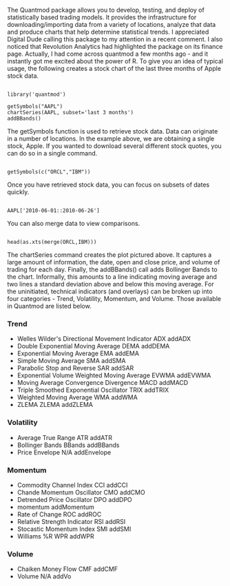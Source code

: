 The Quantmod package allows you to develop, testing, and deploy of statistically based trading models.  It provides the infrastructure for downloading/importing data from a variety of locations, analyze that data and produce charts that help determine statistical trends.  I appreciated Digital Dude calling this package to my attention  in a recent comment.  I also noticed that Revolution Analytics had highlighted the package on its finance page.  Actually, I had come across quantmod a few months ago - and it instantly got me excited about the power of R.  To give you an idea of typical usage, the following creates a stock chart of the last three months of Apple stock data.

<pre><code>
library('quantmod')

getSymbols("AAPL")
chartSeries(AAPL, subset='last 3 months')
addBBands()
</code></pre>

The getSymbols function is used to retrieve stock data.  Data can originate in a number of locations.  In the example above, we are obtaining a single stock, Apple.  If you wanted to download several different stock quotes, you can do so in a single command.

<pre><code>
getSymbols(c("ORCL","IBM"))
</code></pre>

Once you have retrieved stock data, you can focus on subsets of dates quickly.
<pre><code>
AAPL['2010-06-01::2010-06-26']
</code></pre>
You can also merge data to view comparisons.

<pre><code>
head(as.xts(merge(ORCL,IBM)))
</code></pre>

The chartSeries command creates the plot pictured above.  It captures a large amount of information, the date, open and close price, and volume of trading for each day.  Finally, the addBBands() call adds Bollinger Bands to the chart.  Informally, this amounts to a line indicating moving average and two lines a standard deviation above and below this moving average. For the uninitiated, technical indicators (and overlays) can be broken up into four categories - Trend, Volatility, Momentum, and Volume.  Those available in Quantmod are listed below.

### Trend
- Welles Wilder's Directional Movement Indicator	ADX	addADX
- Double Exponential Moving Average	DEMA	addDEMA
- Exponential Moving Average	EMA	addEMA
- Simple Moving Average	SMA	addSMA
- Parabolic Stop and Reverse	SAR	addSAR
- Exponential Volume Weighted Moving Average	EVWMA	addEVWMA
- Moving Average Convergence Divergence	MACD	addMACD
- Triple Smoothed Exponential Oscillator	TRIX	addTRIX
- Weighted Moving Average	WMA	addWMA
- ZLEMA	ZLEMA	addZLEMA

### Volatility

- Average True Range	ATR	addATR
- Bollinger Bands	BBands	addBBands
- Price Envelope	N/A	addEnvelope

### Momentum
- Commodity Channel Index	CCI	addCCI
- Chande Momentum Oscillator	CMO	addCMO
- Detrended Price Oscillator	DPO	addDPO
- momentum	addMomentum
- Rate of Change	ROC	addROC
- Relative Strength Indicator	RSI	addRSI
- Stocastic Momentum Index	SMI	addSMI
- Williams %R	WPR	addWPR

### Volume
- Chaiken Money Flow	CMF	addCMF
- Volume	N/A	addVo
